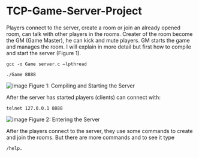 # TCP-Game-Server-Project

Players connect to the server, create a room or join an already opened room, can talk with other players in the rooms. Creater of the room become the GM (Game Master), he can kick and mute players. GM starts the game and manages the room. I will explain in more detail but first how to compile and start the server (Figure 1).

	gcc -o Game server.c –lpthread
 
	./Game 8888

![image](https://user-images.githubusercontent.com/81033171/159159949-b6b732cf-bcbd-4a0d-b62f-6f72770e5827.png)
Figure 1: Compiling and Starting the Server

After the server has started players (clients) can connect with:

	telnet 127.0.0.1 8888
 
 ![image](https://user-images.githubusercontent.com/81033171/159160680-b0220af1-38de-40bc-87e5-dc384729b388.png)
Figure 2: Entering the Server


After the players connect to the server, they use some commands to create and join the rooms. But there are more commands and to see it type 

	/help.
 
 
 

